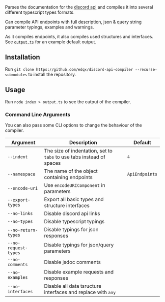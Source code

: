 Parses the documentation for the [discord api](https://github.com/discord/discord-api-docs) and
compiles it into several different typescript types formats.

Can compile API endpoints with full description, json & query string parameter typings, examples and warnings.

As it compiles endpoints, it also compiles used structures and interfaces. See [`output.ts`](https://github.com/edqx/discord-api-compiler/blob/master/output.ts)
for an example default output.

## Installation
Run `git clone https://github.com/edqx/discord-api-compiler --recurse-submodules` to install the
repository.

## Usage
Run `node index > output.ts` to see the output of the compiler.

### Command Line Arguments

You can also pass some CLI options to change the behaviour of the compiler.

|        Argument      |                              Description                             |     Default    |
| -------------------- | -------------------------------------------------------------------- | -------------- |
| `--indent`           | The size of indentation, set to `tabs` to use tabs instead of spaces | `4`            |
| `--namespace`        | The name of the object containing endpoints                          | `ApiEndpoints` |
| `--encode-uri`       | Use `encodeURIComponent` in parameters                               |                |
| `--export-types`     | Export all basic types and structure interfaces                      |                |
| `--no-links`         | Disable discord api links                                            |                |
| `--no-types`         | Disable typescript typings                                           |                |
| `--no-return-types`  | Disable typings for json responses                                   |                |
| `--no-request-types` | Disable typings for json/query parameters                            |                |
| `--no-comments`      | Disable jsdoc comments                                               |                |
| `--no-examples`      | Disable example requests and responses                               |                |
| `--no-interfaces`    | Disable all data tsructure interfaces and replace with `any`         |                |